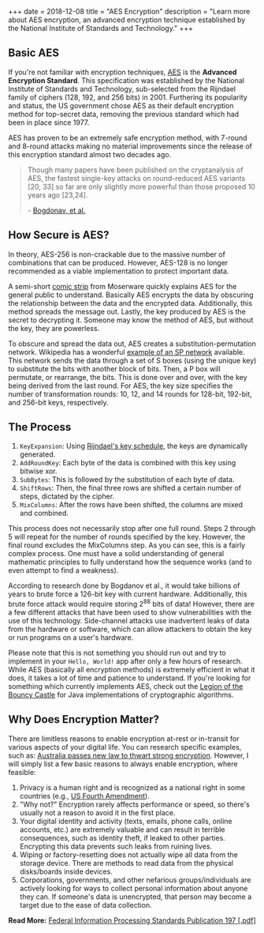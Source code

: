 +++
date = 2018-12-08
title = "AES Encryption"
description = "Learn more about AES encryption, an advanced encryption technique established by the National Institute of Standards and Technology."
+++

## Basic AES

If you're not familiar with encryption techniques, [AES](https://en.wikipedia.org/wiki/Advanced_Encryption_Standard) is the **Advanced Encryption Standard**. This specification was established by the National Institute of Standards and Technology, sub-selected from the Rijndael family of ciphers (128, 192, and 256 bits) in 2001. Furthering its popularity and status, the US government chose AES as their default encryption method for top-secret data, removing the previous standard which had been in place since 1977.

AES has proven to be an extremely safe encryption method, with 7-round and 8-round attacks making no material improvements since the release of this encryption standard almost two decades ago.

> Though many papers have been published on the cryptanalysis of AES, the fastest single-key attacks on round-reduced AES variants [20, 33] so far are only slightly more powerful than those proposed 10 years ago [23,24].
>
> \- [Bogdonav, et al.](http://research.microsoft.com/en-us/projects/cryptanalysis/aesbc.pdf)

## How Secure is AES?

In theory, AES-256 is non-crackable due to the massive number of combinations that can be produced. However, AES-128 is no longer recommended as a viable implementation to protect important data.

A semi-short [comic strip](http://www.moserware.com/2009/09/stick-figure-guide-to-advanced.html) from Moserware quickly explains AES for the general public to understand. Basically AES encrypts the data by obscuring the relationship between the data and the encrypted data. Additionally, this method spreads the message out. Lastly, the key produced by AES is the secret to decrypting it. Someone may know the method of AES, but without the key, they are powerless.

To obscure and spread the data out, AES creates a substitution-permutation network. Wikipedia has a wonderful [example of an SP network](https://upload.wikimedia.org/wikipedia/commons/thumb/c/cd/SubstitutionPermutationNetwork2.png/468px-SubstitutionPermutationNetwork2.png) available. This network sends the data through a set of S boxes (using the unique key) to substitute the bits with another block of bits. Then, a P box will permutate, or rearrange, the bits. This is done over and over, with the key being derived from the last round. For AES, the key size specifies the number of transformation rounds: 10, 12, and 14 rounds for 128-bit, 192-bit, and 256-bit keys, respectively.

## The Process

1. `KeyExpansion`: Using [Rijndael's key schedule](https://en.m.wikipedia.org/wiki/Advanced_Encryption_Standard), the keys are dynamically generated.
2. `AddRoundKey`: Each byte of the data is combined with this key using bitwise xor.
3. `SubBytes`: This is followed by the substitution of each byte of data.
4. `ShiftRows`: Then, the final three rows are shifted a certain number of steps, dictated by the cipher.
5. `MixColumns`: After the rows have been shifted, the columns are mixed and combined.

This process does not necessarily stop after one full round. Steps 2 through 5 will repeat for the number of rounds specified by the key. However, the final round excludes the MixColumns step. As you can see, this is a fairly complex process. One must have a solid understanding of general mathematic principles to fully understand how the sequence works (and to even attempt to find a weakness).

According to research done by Bogdanov et al., it would take billions of years to brute force a 126-bit key with current hardware. Additionally, this brute force attack would require storing 2<sup>88</sup> bits of data! However, there are a few different attacks that have been used to show vulnerabilities with the use of this technology. Side-channel attacks use inadvertent leaks of data from the hardware or software, which can allow attackers to obtain the key or run programs on a user's hardware.

Please note that this is not something you should run out and try to implement in your `Hello, World!` app after only a few hours of research. While AES (basically all encryption methods) is extremely efficient in what it does, it takes a lot of time and patience to understand. If you're looking for something which currently implements AES, check out the [Legion of the Bouncy Castle](https://www.bouncycastle.org/documentation.html) for Java implementations of cryptographic algorithms.

## Why Does Encryption Matter?

There are limitless reasons to enable encryption at-rest or in-transit for various aspects of your digital life. You can research specific examples, such as: [Australia passes new law to thwart strong encryption](https://arstechnica.com/tech-policy/2018/12/australia-passes-new-law-to-thwart-strong-encryption/). However, I will simply list a few basic reasons to always enable encryption, where feasible:

1. Privacy is a human right and is recognized as a national right in some countries (e.g., [US Fourth Amendment](https://www.law.cornell.edu/wex/fourth_amendment)).
2. "Why not?" Encryption rarely affects performance or speed, so there's usually not a reason to avoid it in the first place.
3. Your digital identity and activity (texts, emails, phone calls, online accounts, etc.) are extremely valuable and can result in terrible consequences, such as identity theft, if leaked to other parties. Encrypting this data prevents such leaks from ruining lives.
4. Wiping or factory-resetting does not actually wipe all data from the storage device. There are methods to read data from the physical disks/boards inside devices.
5. Corporations, governments, and other nefarious groups/individuals are actively looking for ways to collect personal information about anyone they can. If someone's data is unencrypted, that person may become a target due to the ease of data collection.

**Read More:**
[Federal Information Processing Standards Publication 197 [.pdf]](http://nvlpubs.nist.gov/nistpubs/FIPS/NIST.FIPS.197.pdf)
